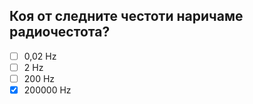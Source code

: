 ## Коя от следните честоти наричаме радиочестота?

<!-- Верният отговор е отбелязан с [X] -->

- [ ] 0,02 Hz
- [ ] 2 Hz
- [ ] 200 Hz
- [X] 200000 Hz
